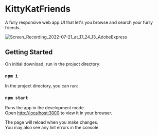 # KittyKatFriends 
A fully responsive web app UI that let's you browse and search your furry friends. 

![Screen_Recording_2022-07-21_at_17_24_13_AdobeExpress](https://user-images.githubusercontent.com/60521308/180337577-1c74f1d4-14da-47a9-a8bc-dd84154a6612.gif)


## Getting Started

On initial download, run in the project directory: 

### `npm i` 

In the project directory, you can run:

### `npm start`

Runs the app in the development mode.\
Open [http://localhost:3000](http://localhost:3000) to view it in your browser.

The page will reload when you make changes.\
You may also see any lint errors in the console.
